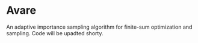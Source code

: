 # Avare
An adaptive importance sampling algorithm for finite-sum optimization and sampling.
Code will be upadted shorty.
